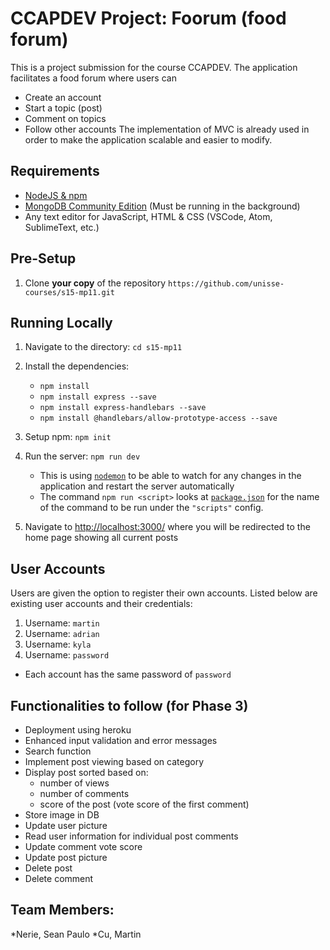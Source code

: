 # CCAPDEV Project: Foorum (food forum)

This is a project submission for the course CCAPDEV. The application facilitates a food forum where users can
* Create an account
* Start a topic (post)
* Comment on topics
* Follow other accounts
The implementation of MVC is already used in order to make the application scalable and easier to modify.

## Requirements
* [NodeJS & npm](https://www.npmjs.com/get-npm)
* [MongoDB Community Edition](https://docs.mongodb.com/manual/administration/install-community/) (Must be running in the background)
* Any text editor for JavaScript, HTML & CSS (VSCode, Atom, SublimeText, etc.)

## Pre-Setup
1. Clone **your copy** of the repository `https://github.com/unisse-courses/s15-mp11.git`

## Running Locally
1. Navigate to the directory: `cd s15-mp11`
2. Install the dependencies:
	- `npm install`
	- `npm install express --save`
	- `npm install express-handlebars --save`
	- `npm install @handlebars/allow-prototype-access --save`
3. Setup npm: `npm init`
4. Run the server: `npm run dev`
    - This is using [`nodemon`](https://github.com/remy/nodemon#nodemon) to be able to watch for any changes in the application and restart the server automatically
    - The command `npm run <script>` looks at [`package.json`](package.json) for the name of the command to be run under the `"scripts"` config.

5. Navigate to [http://localhost:3000/](http://localhost:3000/) where you will be redirected to the home page showing all current posts

## User Accounts
Users are given the option to register their own accounts. Listed below are existing user accounts and their credentials:
1. Username: `martin`
2. Username: `adrian`
3. Username: `kyla`
4. Username: `password`
* Each account has the same password of `password`

## Functionalities to follow (for Phase 3)
* Deployment using heroku
* Enhanced input validation and error messages
* Search function
* Implement post viewing based on category
* Display post sorted based on:
	- number of views
	- number of comments
	- score of the post (vote score of the first comment)
* Store image in DB
* Update user picture
* Read user information for individual post comments
* Update comment vote score
* Update post picture
* Delete post 
* Delete comment


## Team Members:

*Nerie, Sean Paulo
*Cu, Martin